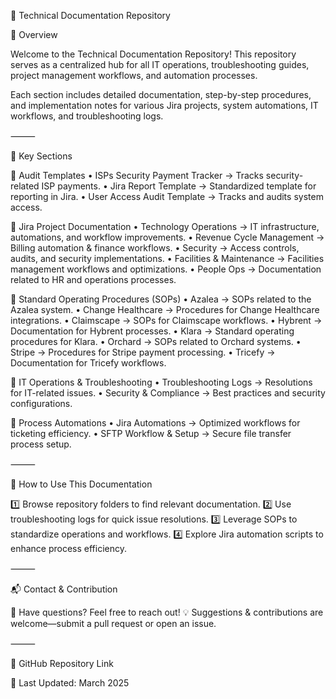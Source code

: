 📂 Technical Documentation Repository

📌 Overview

Welcome to the Technical Documentation Repository! This repository serves as a centralized hub for all IT operations, troubleshooting guides, project management workflows, and automation processes.

Each section includes detailed documentation, step-by-step procedures, and implementation notes for various Jira projects, system automations, IT workflows, and troubleshooting logs.

⸻

🚀 Key Sections

🔹 Audit Templates
	•	ISPs Security Payment Tracker → Tracks security-related ISP payments.
	•	Jira Report Template → Standardized template for reporting in Jira.
	•	User Access Audit Template → Tracks and audits system access.

🔹 Jira Project Documentation
	•	Technology Operations → IT infrastructure, automations, and workflow improvements.
	•	Revenue Cycle Management → Billing automation & finance workflows.
	•	Security → Access controls, audits, and security implementations.
	•	Facilities & Maintenance → Facilities management workflows and optimizations.
	•	People Ops → Documentation related to HR and operations processes.

🔹 Standard Operating Procedures (SOPs)
	•	Azalea → SOPs related to the Azalea system.
	•	Change Healthcare → Procedures for Change Healthcare integrations.
	•	Claimscape → SOPs for Claimscape workflows.
	•	Hybrent → Documentation for Hybrent processes.
	•	Klara → Standard operating procedures for Klara.
	•	Orchard → SOPs related to Orchard systems.
	•	Stripe → Procedures for Stripe payment processing.
	•	Tricefy → Documentation for Tricefy workflows.

🔹 IT Operations & Troubleshooting
	•	Troubleshooting Logs → Resolutions for IT-related issues.
	•	Security & Compliance → Best practices and security configurations.

🔹 Process Automations
	•	Jira Automations → Optimized workflows for ticketing efficiency.
	•	SFTP Workflow & Setup → Secure file transfer process setup.

⸻

📖 How to Use This Documentation

1️⃣ Browse repository folders to find relevant documentation.
2️⃣ Use troubleshooting logs for quick issue resolutions.
3️⃣ Leverage SOPs to standardize operations and workflows.
4️⃣ Explore Jira automation scripts to enhance process efficiency.

⸻

📬 Contact & Contribution

📩 Have questions? Feel free to reach out!
💡 Suggestions & contributions are welcome—submit a pull request or open an issue.

⸻

🔗 GitHub Repository Link

🚀 Last Updated: March 2025
